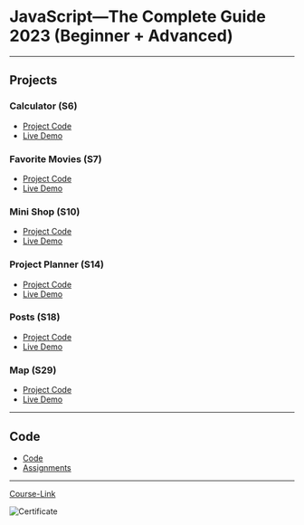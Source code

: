 # JavaScript—The Complete Guide 2023 (Beginner + Advanced)

---

## Projects

### Calculator (S6)

- [Project Code](./Projects/01-Calculator)
- [Live Demo](https://js-course-indol.vercel.app/01-Calculator/index.html)

### Favorite Movies (S7)

- [Project Code](./Projects/02-Favorite-Movies)
- [Live Demo](https://js-course-indol.vercel.app/02-Favorite-Movies/index.html)

### Mini Shop (S10)

- [Project Code](./Projects/03-Mini-Shop)
- [Live Demo](https://js-course-indol.vercel.app/03-Mini-Shop/index.html)

### Project Planner (S14)

- [Project Code](./Projects/04-Project-Planner)
- [Live Demo](https://js-course-indol.vercel.app/04-Project-Planner/index.html)

### Posts (S18)

- [Project Code](./Projects/05-Posts)
- [Live Demo](https://js-course-indol.vercel.app/05-Posts/index.html)

### Map (S29)

- [Project Code](./Projects/06-Map)
- [Live Demo](https://js-course-indol.vercel.app/06-Map/dist/index.html)

---

## Code

- [Code](Code)
- [Assignments](Code/assignments)

---

[Course-Link](https://www.udemy.com/course/javascript-the-complete-guide-2020-beginner-advanced/)<br>

![Certificate](https://udemy-certificate.s3.amazonaws.com/image/UC-73bfef10-c6d3-4749-bac7-a77fe237952d.jpg)
<br>
